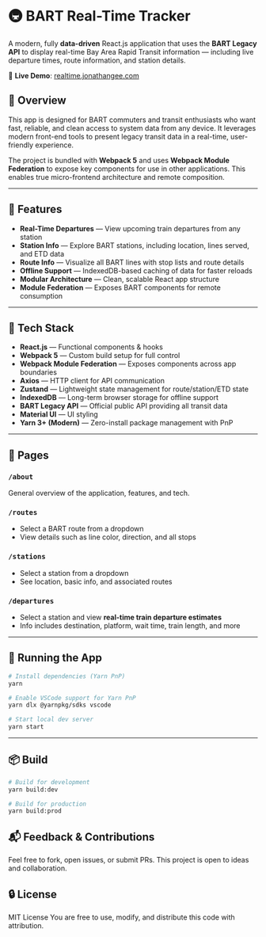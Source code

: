 # 🚇 BART Real-Time Tracker

A modern, fully **data-driven** React.js application that uses the **BART Legacy API** to display real-time Bay Area Rapid Transit information — including live departure times, route information, and station details.

🔗 **Live Demo**: [realtime.jonathangee.com](https://realtime.jonathangee.com)

## 📌 Overview

This app is designed for BART commuters and transit enthusiasts who want fast, reliable, and clean access to system data from any device. It leverages modern front-end tools to present legacy transit data in a real-time, user-friendly experience.

The project is bundled with **Webpack 5** and uses **Webpack Module Federation** to expose key components for use in other applications. This enables true micro-frontend architecture and remote composition.

---

## 🚀 Features

- **Real-Time Departures** — View upcoming train departures from any station
- **Station Info** — Explore BART stations, including location, lines served, and ETD data
- **Route Info** — Visualize all BART lines with stop lists and route details
- **Offline Support** — IndexedDB-based caching of data for faster reloads
- **Modular Architecture** — Clean, scalable React app structure
- **Module Federation** — Exposes BART components for remote consumption

---

## 🧠 Tech Stack

- **React.js** — Functional components & hooks
- **Webpack 5** — Custom build setup for full control
- **Webpack Module Federation** — Exposes components across app boundaries
- **Axios** — HTTP client for API communication
- **Zustand** — Lightweight state management for route/station/ETD state
- **IndexedDB** — Long-term browser storage for offline support
- **BART Legacy API** — Official public API providing all transit data
- **Material UI** — UI styling
- **Yarn 3+ (Modern)** — Zero-install package management with PnP

---

## 📄 Pages

### `/about`

General overview of the application, features, and tech.

### `/routes`

- Select a BART route from a dropdown
- View details such as line color, direction, and all stops

### `/stations`

- Select a station from a dropdown
- See location, basic info, and associated routes

### `/departures`

- Select a station and view **real-time train departure estimates**
- Info includes destination, platform, wait time, train length, and more

---

## 🧪 Running the App

```bash
# Install dependencies (Yarn PnP)
yarn

# Enable VSCode support for Yarn PnP
yarn dlx @yarnpkg/sdks vscode

# Start local dev server
yarn start
```

---

## 📦 Build

```bash
# Build for development
yarn build:dev

# Build for production
yarn build:prod
```
## 📬 Feedback & Contributions
Feel free to fork, open issues, or submit PRs.
This project is open to ideas and collaboration.

## 🔒 License
MIT License
You are free to use, modify, and distribute this code with attribution.